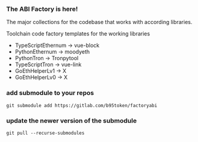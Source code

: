 ### The ABI Factory is here!

The major collections for the codebase that works with according libraries.

Toolchain code factory templates for the working libraries

- TypeScriptEthernum -> vue-block
- PythonEthernum -> moodyeth
- PythonTron -> Tronpytool
- TypeScriptTron -> vue-link
- GoEthHelperLv1 -> X
- GoEthHelperLv0 -> X


### add submodule to your repos

`git submodule add https://gitlab.com/b95token/factoryabi`

### update the newer version of the submodule

`git pull --recurse-submodules`
